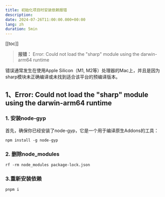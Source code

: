 ```yaml
---
title: 初始化项目时安装依赖报错
description:
date: 2024-07-26T11:00:00.000+00:00
lang: zh
duration: 5min
---
```


[[toc]]

> <b important-text-hex-D777B1>报错：</b> Error: Could not load the "sharp" module using the darwin-arm64 runtime

错误通常发生在使用Apple Silicon（M1, M2等）处理器的Mac上，并且是因为sharp模块未正确编译或未找到适合该平台的预编译版本。

## 1、Error: Could not load the "sharp" module using the darwin-arm64 runtime

### 1. 安装node-gyp

首先，确保你已经安装了node-gyp，它是一个用于编译原生Addons的工具：

```shell
npm install -g node-gyp
```

### 2. 删除node_modules

```shell
rf -rm node_modules package-lock.json

```

### 3.重新安装依赖

```shell
pnpm i
```
